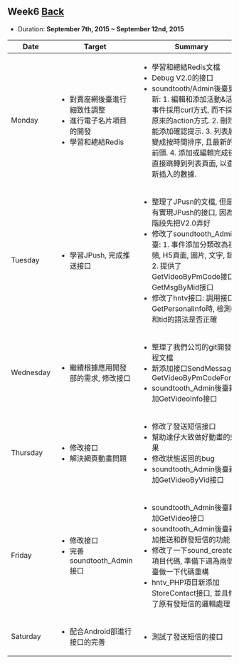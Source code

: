 ## Week6	[Back](./../summary.md)

* Duration: **September 7th, 2015 ~ September 12nd, 2015**

<table>
	<thead>
		<th scope="col">Date</th>
		<th scope="col">Target</th>
		<th scope="col">Summary</th>
	</thead>
	<tbody>
		<tr>
			<td>Monday</td>
			<td>
				<ul>
					<li>對賣座網後臺進行細致性調整</li>
					<li>進行電子名片項目的開發</li>
					<li>學習和總結Redis</li>
				</ul>
			</td>
			<td>
				<ul>
					<li>學習和總結Redis文檔</li>
					<li>Debug V2.0的接口</li>
					<li>soundtooth/Admin後臺更新: 1. 編輯和添加活動&活動事件採用curl方式, 而不採用原來的action方式. 2. 刪除功能添加確認提示. 3. 列表展示變成按時間排序, 且最新的在前頭. 4. 添加或編輯完成後, 直接跳轉到列表頁面, 以查看新插入的數據.</li>
				</ul>
			</td>
		</tr>
		<tr>
			<td>Tuesday</td>
			<td>
				<ul>
					<li>學習JPush, 完成推送接口</li>
				</ul>
			</td>
			<td>
				<ul>
					<li>整理了JPusn的文檔, 但是沒有實現JPush的接口, 因為現階段先把V2.0弄好</li>
					<li>修改了soundtooth_Admin後臺: 1. 事件添加分類改為視頻, H5頁面, 圖片, 文字, 鏈接; 2. 提供了GetVideoByPmCode接口和GetMsgByMid接口</li>
					<li>修改了hntv接口: 調用接口GetPersonalInfo時, 檢測uid和tid的語法是否正確</li>
				</ul>
			</td>
		</tr>
		<tr>
			<td>Wednesday</td>
			<td>
				<ul>
					<li>繼續根據應用開發部的需求, 修改接口</li>
				</ul>
			</td>
			<td>
				<ul>
					<li>整理了我們公司的git開發流程文檔</li>
					<li>新添加接口SendMessage和GetVideoByPmCodeForIOS</li>
					<li>soundtooth_Admin後臺新添加GetVideoInfo接口</li>
				</ul>
			</td>
		</tr>
		<tr>
			<td>Thursday</td>
			<td>
				<ul>
					<li>修改接口</li>
					<li>解決網頁動畫問題</li>
				</ul>
			</td>
			<td>
				<ul>
					<li>修改了發送短信接口</li>
					<li>幫助達仔大致做好動畫的效果</li>
					<li>修改狀態返回的bug</li>
					<li>soundtooth_Admin後臺新添加GetVideoByVid接口</li>
				</ul>
			</td>
		</tr>
		<tr>
			<td>Friday</td>
			<td>
				<ul>
					<li>修改接口</li>
					<li>完善soundtooth_Admin接口</li>
				</ul>
			</td>
			<td>
				<ul>
					<li>soundtooth_Admin後臺新添加GetVideo接口</li>
					<li>soundtooth_Admin後臺新添加推送和群發短信的功能</li>
					<li>修改了一下sound_create的項目代碼, 準備下週為兩個後臺做一下代碼重構</li>
					<li>hntv_PHP項目新添加StoreContact接口, 並且修改了原有發短信的邏輯處理</li>
				</ul>
			</td>
		</tr>
		<tr>
			<td>Saturday</td>
			<td>
				<ul>
					<li>配合Android部進行接口的完善</li>
				</ul>
			</td>
			<td>
				<ul>
					<li>測試了發送短信的接口</li>
				</ul>
			</td>
		</tr>
	</tbody>
</table>

